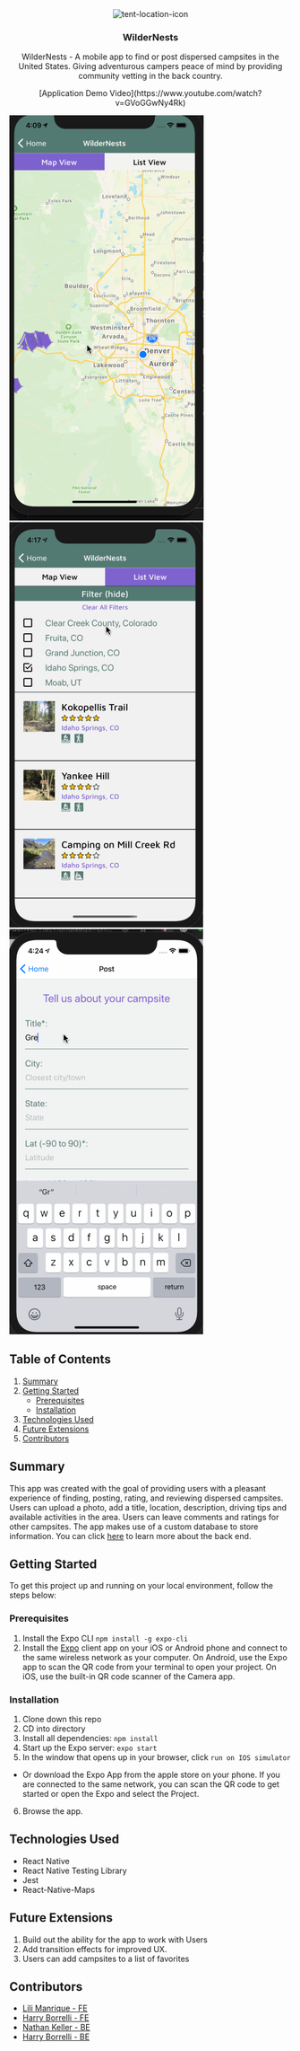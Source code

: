 <p align="center">
  <a>
   <img align="center" src="https://i.ibb.co/j66cs42/tent-location-icon.png" alt="tent-location-icon">
  </a>

  <h3 align="center">WilderNests</h3>

  <p align="center">
  WilderNests - A mobile app to find or post dispersed campsites in the United States. Giving adventurous campers peace of mind by providing community vetting in the back country.
  </p>
</p>
<p align="center">[Application Demo Video](https://www.youtube.com/watch?v=GVoGGwNy4Rk)</p>

![map view](./assets/images/preview-map.gif)
![list view](./assets/images/preview-list.gif)
![post view](./assets/images/preview-post.gif)

## Table of Contents
1. [Summary](#summary)
2. [Getting Started](#getting-started)
    * [Prerequisites](#prerequisites)
    * [Installation](#installation)
3. [Technologies Used](#technologies-used)
4. [Future Extensions](#future-extensions)
5. [Contributors](#contributors)


## Summary
This app was created with the goal of providing users with a pleasant experience of finding, posting, rating, and reviewing dispersed campsites. Users can upload a photo, add a title, location, description, driving tips and available activities in the area. Users can leave comments and ratings for other campsites. The app makes use of a custom database to store information. You can click [here](https://github.com/Turing-Cross-Pol/DispersedCamping_BE) to learn more about the back end.

## Getting Started
To get this project up and running on your local environment, follow the steps below:

### Prerequisites
1. Install the Expo CLI `npm install -g expo-cli`
2. Install the [Expo](https://expo.io/) client app on your iOS or Android phone and connect to the same wireless network as your computer. On Android, use the Expo app to scan the QR code from your terminal to open your project. On iOS, use the built-in QR code scanner of the Camera app.

### Installation
1. Clone down this repo
2. CD into directory
3. Install all dependencies: `npm install`
4. Start up the Expo server: `expo start`
5. In the window that opens up in your browser, click `run on IOS simulator`
  - Or download the Expo App from the apple store on your phone. If you are connected to the same network, you can scan the QR code to get started or open the Expo and select the Project.
6. Browse the app.

## Technologies Used
- React Native
- React Native Testing Library
- Jest
- React-Native-Maps

## Future Extensions
1. Build out the ability for the app to work with Users
2. Add transition effects for improved UX.
3. Users can add campsites to a list of favorites

## Contributors
- [Lili Manrique - FE](https://github.com/lmanriq)
- [Harry Borrelli - FE](https://github.com/hborrelli1)
- [Nathan Keller - BE](https://github.com/nkeller1)
- [Harry Borrelli - BE](https://github.com/willkunz13)


